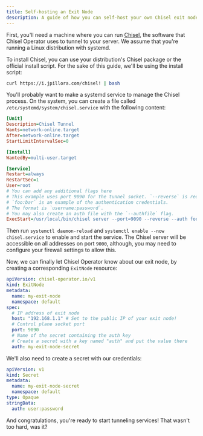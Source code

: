 ```yaml
---
title: Self-hosting an Exit Node
description: A guide of how you can self-host your own Chisel exit node.
---
```


First, you'll need a machine where you can run [Chisel](https://github.com/jpillora/chisel), the software that Chisel Operator uses to tunnel to your server.
We assume that you're running a Linux distribution with systemd.

To install Chisel, you can use your distribution's Chisel package or the official install script.
For the sake of this guide, we'll be using the install script:

```bash
curl https://i.jpillora.com/chisel! | bash
```

You'll probably want to make a systemd service to manage the Chisel process.
On the system, you can create a file called `/etc/systemd/system/chisel.service` with the following content:

```ini
[Unit]
Description=Chisel Tunnel
Wants=network-online.target
After=network-online.target
StartLimitIntervalSec=0

[Install]
WantedBy=multi-user.target

[Service]
Restart=always
RestartSec=1
User=root
# You can add any additional flags here
# This example uses port 9090 for the tunnel socket. `--reverse` is required for our use case.
# `foo:bar` is an example of the authentication credentials.
# The format is `username:password`.
# You may also create an auth file with the `--authfile` flag.
ExecStart=/usr/local/bin/chisel server --port=9090 --reverse --auth foo:bar
```

Then run `systemctl daemon-reload` and `systemctl enable --now chisel.service` to enable and start the service. The Chisel server will be accessible on all addresses on port `9000`, although, you may need to configure your firewall settings to allow this.

Now, we can finally let Chisel Operator know about our exit node, by creating a corresponding `ExitNode` resource:

```yaml
apiVersion: chisel-operator.io/v1
kind: ExitNode
metadata:
  name: my-exit-node
  namespace: default
spec:
  # IP address of exit node
  host: "192.168.1.1" # Set to the public IP of your exit node!
  # Control plane socket port
  port: 9090
  # Name of the secret containing the auth key
  # Create a secret with a key named "auth" and put the value there
  auth: my-exit-node-secret
```

We'll also need to create a secret with our credentials:

```yaml
apiVersion: v1
kind: Secret
metadata:
  name: my-exit-node-secret
  namespace: default
type: Opaque
stringData:
  auth: user:password
```

And congratulations, you're ready to start tunneling services! That wasn't too hard, was it?
